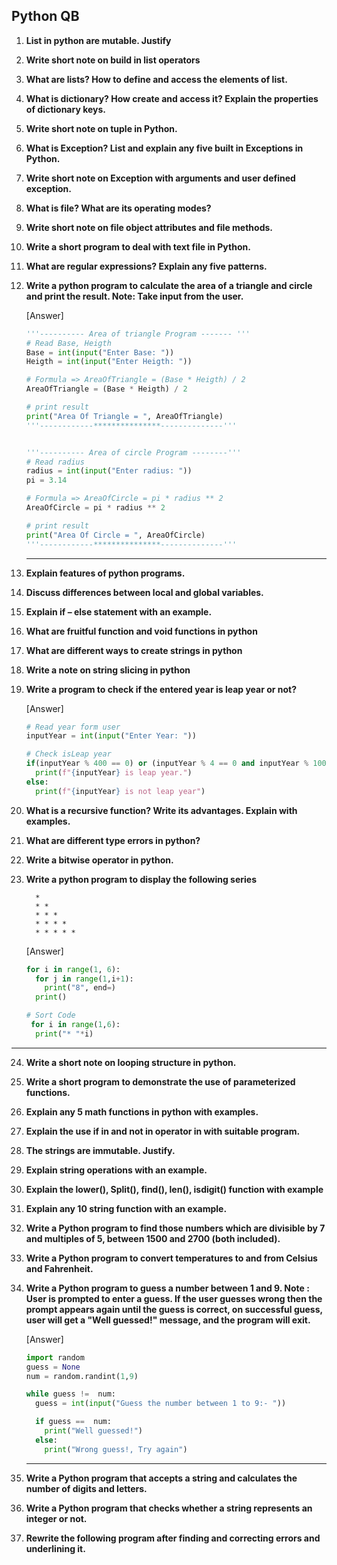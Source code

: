 ## Python QB

1.  **List in python are mutable. Justify**
2.  **Write short note on build in list operators**
3.  **What are lists? How to define and access the elements of list.**
4.  **What is dictionary? How create and access it? Explain the properties of dictionary keys.**
5.  **Write short note on tuple in Python.**
6.  **What is Exception? List and explain any five built in Exceptions in Python.**
7.  **Write short note on Exception with arguments and user defined exception.**
8.  **What is file? What are its operating modes?**
9.  **Write short note on file object attributes and file methods.**
10. **Write a short program to deal with text file in Python.**
11. **What are regular expressions? Explain any five patterns.**
12. **Write a python program to calculate the area of a triangle and circle and print the result.
    Note: Take input from the user.**

    [Answer]

    ```python
    '''---------- Area of triangle Program ------- '''
    # Read Base, Heigth
    Base = int(input("Enter Base: "))
    Heigth = int(input("Enter Heigth: "))

    # Formula => AreaOfTriangle = (Base * Heigth) / 2
    AreaOfTriangle = (Base * Heigth) / 2

    # print result
    print("Area Of Triangle = ", AreaOfTriangle)
    '''------------***************--------------'''


    '''---------- Area of circle Program --------'''
    # Read radius
    radius = int(input("Enter radius: "))
    pi = 3.14

    # Formula => AreaOfCircle = pi * radius ** 2
    AreaOfCircle = pi * radius ** 2

    # print result
    print("Area Of Circle = ", AreaOfCircle)
    '''------------***************--------------'''
    ```

    ***

13. **Explain features of python programs.**
14. **Discuss differences between local and global variables.**
15. **Explain if – else statement with an example.**
16. **What are fruitful function and void functions in python**
17. **What are different ways to create strings in python**
18. **Write a note on string slicing in python**
19. **Write a program to check if the entered year is leap year or not?**
    
    [Answer]

    ```python
    # Read year form user
    inputYear = int(input("Enter Year: "))

    # Check isLeap year
    if(inputYear % 400 == 0) or (inputYear % 4 == 0 and inputYear % 100 != 0):
      print(f"{inputYear} is leap year.")
    else:
      print(f"{inputYear} is not leap year")
    ```

20. **What is a recursive function? Write its advantages. Explain with examples.**
21. **What are different type errors in python?**
22. **Write a bitwise operator in python.**
23. **Write a python program to display the following series**

    ```code
      *
      * *
      * * *
      * * * *
      * * * * *
    ```

    [Answer]

    ```python
    for i in range(1, 6):
      for j in range(1,i+1):
        print("8", end=)
      print()

    # Sort Code
     for i in range(1,6):
      print("* "*i)
    ```

---

24. **Write a short note on looping structure in python.**
25. **Write a short program to demonstrate the use of parameterized functions.**
26. **Explain any 5 math functions in python with examples.**
27. **Explain the use if in and not in operator in with suitable program.**
28. **The strings are immutable. Justify.**
29. **Explain string operations with an example.**
30. **Explain the lower(), Split(), find(), len(), isdigit() function with example**
31. **Explain any 10 string function with an example.**
32. **Write a Python program to find those numbers which are divisible by 7 and multiples of 5, between 1500 and 2700 (both included).**
33. **Write a Python program to convert temperatures to and from Celsius and Fahrenheit.**
34. **Write a Python program to guess a number between 1 and 9.
    Note : User is prompted to enter a guess. If the user guesses wrong then the prompt appears again until the guess is correct, on successful guess, user will get a "Well guessed!" message, and the program will exit.**

    [Answer]

    ```python
    import random
    guess = None
    num = random.randint(1,9)

    while guess !=  num:
      guess = int(input("Guess the number between 1 to 9:- "))

      if guess ==  num:
        print("Well guessed!")
      else:
        print("Wrong guess!, Try again")
    ```

    ***

35. **Write a Python program that accepts a string and calculates the number of digits and letters.**
36. **Write a Python program that checks whether a string represents an integer or not.**
37. **Rewrite the following program after finding and correcting errors and underlining it.**

